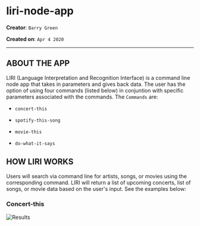 # liri-node-app
**Creator**: `Barry Green`

**Created on**: `Apr 4 2020`
- - -

## ABOUT THE APP
  LIRI (Language Interpretation and Recognition Interface) is a command line node app that takes in parameters and gives back data. The user has the option of using four commands (listed below) in conjuntion with specific parameters associated with the commands. The  `Commands` are:

   * `concert-this`

   * `spotify-this-song`

   * `movie-this`

   * `do-what-it-says`

   ## HOW LIRI WORKS

   Users will search via command line for artists, songs, or movies using the corresponding command. LIRI will return a list of upcoming concerts, list of songs, or movie data based on the user's input. See the examples below:

   ### Concert-this

   ![Results](/screenshots/concert_this.png)
